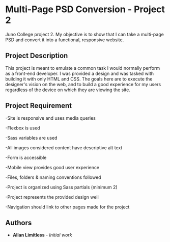 # Multi-Page PSD Conversion - Project 2 

Juno College project 2. My objective is to show that I can take a multi-page PSD and convert it into a functional, responsive website.

## Project Description

This project is meant to emulate a common task I would normally perform as a front-end developer. I was provided a design and was tasked with building it with only HTML and CSS. The goals here are to execute the designer's vision on the web, and to build a good experience for my users regardless of the device on which they are viewing the site.

## Project Requirement

-Site is responsive and uses media queries

-Flexbox is used

-Sass variables are used

-All images considered content have descriptive alt text

-Form is accessible

-Mobile view provides good user experience

-Files, folders & naming conventions followed

-Project is organized using Sass partials (minimum 2)

-Project represents the provided design well

-Navigation should link to other pages made for the project

## Authors

* **Allan Limitless** - *Initial work* 


